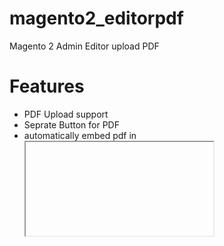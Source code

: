 # magento2_editorpdf
Magento 2 Admin Editor upload PDF


# Features
* PDF Upload support
* Seprate Button for PDF
* automatically embed pdf in <iframe>

![Screen Shot1](https://www.dropbox.com/s/aw8y32uz02nojrh/Joust%20Duffle%20Bag%20%20%20Products%20%20%20Inventory%20%20%20Catalog%20%20%20Magento%20Admin%20%281%29.png?raw=1)

![Screen Shot2](https://www.dropbox.com/s/vwhx2scbpuriljj/Joust%20Duffle%20Bag%20%20%20Products%20%20%20Inventory%20%20%20Catalog%20%20%20Magento%20Admin.png?raw=1)
